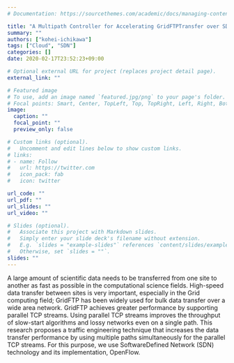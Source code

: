 ```yaml
---
# Documentation: https://sourcethemes.com/academic/docs/managing-content/

title: "A Multipath Controller for Accelerating GridFTPTransfer over SDN"
summary: ""
authors: ["kohei-ichikawa"]
tags: ["Cloud", "SDN"]
categories: []
date: 2020-02-17T23:52:23+09:00

# Optional external URL for project (replaces project detail page).
external_link: ""

# Featured image
# To use, add an image named `featured.jpg/png` to your page's folder.
# Focal points: Smart, Center, TopLeft, Top, TopRight, Left, Right, BottomLeft, Bottom, BottomRight.
image:
  caption: ""
  focal_point: ""
  preview_only: false

# Custom links (optional).
#   Uncomment and edit lines below to show custom links.
# links:
# - name: Follow
#   url: https://twitter.com
#   icon_pack: fab
#   icon: twitter

url_code: ""
url_pdf: ""
url_slides: ""
url_video: ""

# Slides (optional).
#   Associate this project with Markdown slides.
#   Simply enter your slide deck's filename without extension.
#   E.g. `slides = "example-slides"` references `content/slides/example-slides.md`.
#   Otherwise, set `slides = ""`.
slides: ""
---
```


A large amount of scientific data needs to be transferred from one site to another as fast as possible in the computational science fields. High-speed data transfer between sites is very important, especially in the Grid computing field; GridFTP has been widely used for bulk data transfer over a wide area network. GridFTP achieves greater performance by supporting parallel TCP streams. Using parallel TCP streams improves the throughput of slow-start algorithms and lossy networks even on a single path. This research proposes a traffic engineering technique that increases the data transfer performance by using multiple paths simultaneously for the parallel TCP streams. For this purpose, we use SoftwareDefined Network (SDN) technology and its implementation, OpenFlow.

